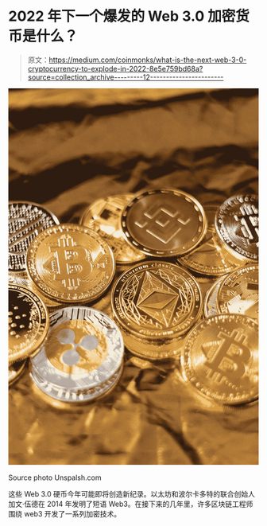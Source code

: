 # 2022 年下一个爆发的 Web 3.0 加密货币是什么？

> 原文：<https://medium.com/coinmonks/what-is-the-next-web-3-0-cryptocurrency-to-explode-in-2022-8e5e759bd68a?source=collection_archive---------12----------------------->

![](img/ef4e2c108361c0f0a03d32a15e7de6da.png)

Source photo Unspalsh.com

这些 Web 3.0 硬币今年可能即将创造新纪录。以太坊和波尔卡多特的联合创始人加文·伍德在 2014 年发明了短语 Web3。在接下来的几年里，许多区块链工程师围绕 web3 开发了一系列加密技术。